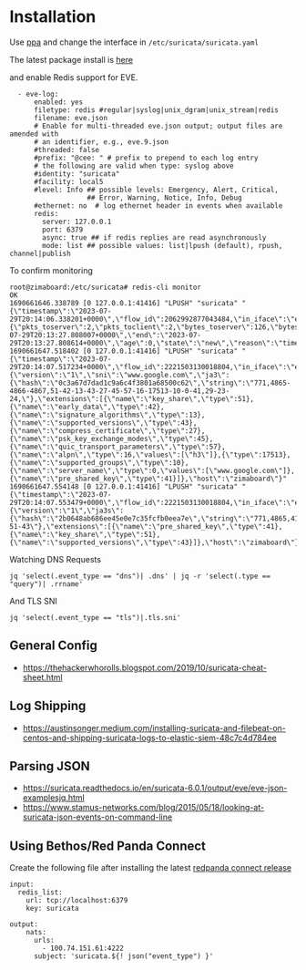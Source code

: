 # Installation

Use [ppa](https://launchpad.net/~oisf/+archive/ubuntu/suricata-stable) and change the interface in `/etc/suricata/suricata.yaml`

The latest package install is [here](https://docs.suricata.io/en/suricata-7.0.4/install.html#binary-packages)

and enable Redis support for EVE.

```
  - eve-log:
      enabled: yes
      filetype: redis #regular|syslog|unix_dgram|unix_stream|redis
      filename: eve.json
      # Enable for multi-threaded eve.json output; output files are amended with
      # an identifier, e.g., eve.9.json
      #threaded: false
      #prefix: "@cee: " # prefix to prepend to each log entry
      # the following are valid when type: syslog above
      #identity: "suricata"
      #facility: local5
      #level: Info ## possible levels: Emergency, Alert, Critical,
                   ## Error, Warning, Notice, Info, Debug
      #ethernet: no  # log ethernet header in events when available
      redis:
        server: 127.0.0.1
        port: 6379
        async: true ## if redis replies are read asynchronously
        mode: list ## possible values: list|lpush (default), rpush, channel|publish
```

To confirm monitoring

```
root@zimaboard:/etc/suricata# redis-cli monitor
OK
1690661646.338789 [0 127.0.0.1:41416] "LPUSH" "suricata" "{\"timestamp\":\"2023-07-29T20:14:06.338201+0000\",\"flow_id\":2062992877043484,\"in_iface\":\"enp2s0\",\"event_type\":\"flow\",\"src_ip\":\"10.0.0.125\",\"src_port\":43631,\"dest_ip\":\"10.0.0.1\",\"dest_port\":5351,\"proto\":\"UDP\",\"app_proto\":\"failed\",\"flow\":{\"pkts_toserver\":2,\"pkts_toclient\":2,\"bytes_toserver\":126,\"bytes_toclient\":166,\"start\":\"2023-07-29T20:13:27.808007+0000\",\"end\":\"2023-07-29T20:13:27.808614+0000\",\"age\":0,\"state\":\"new\",\"reason\":\"timeout\",\"alerted\":false},\"host\":\"zimaboard\"}"
1690661647.518402 [0 127.0.0.1:41416] "LPUSH" "suricata" "{\"timestamp\":\"2023-07-29T20:14:07.517234+0000\",\"flow_id\":2221503130018804,\"in_iface\":\"enp2s0\",\"event_type\":\"quic\",\"src_ip\":\"10.0.0.125\",\"src_port\":34524,\"dest_ip\":\"142.251.163.105\",\"dest_port\":443,\"proto\":\"UDP\",\"pkt_src\":\"wire/pcap\",\"quic\":{\"version\":\"1\",\"sni\":\"www.google.com\",\"ja3\":{\"hash\":\"0c3a67d7dad1c9a6c4f3801a68500c62\",\"string\":\"771,4865-4866-4867,51-42-13-43-27-45-57-16-17513-10-0-41,29-23-24,\"},\"extensions\":[{\"name\":\"key_share\",\"type\":51},{\"name\":\"early_data\",\"type\":42},{\"name\":\"signature_algorithms\",\"type\":13},{\"name\":\"supported_versions\",\"type\":43},{\"name\":\"compress_certificate\",\"type\":27},{\"name\":\"psk_key_exchange_modes\",\"type\":45},{\"name\":\"quic_transport_parameters\",\"type\":57},{\"name\":\"alpn\",\"type\":16,\"values\":[\"h3\"]},{\"type\":17513},{\"name\":\"supported_groups\",\"type\":10},{\"name\":\"server_name\",\"type\":0,\"values\":[\"www.google.com\"]},{\"name\":\"pre_shared_key\",\"type\":41}]},\"host\":\"zimaboard\"}"
1690661647.554148 [0 127.0.0.1:41416] "LPUSH" "suricata" "{\"timestamp\":\"2023-07-29T20:14:07.553479+0000\",\"flow_id\":2221503130018804,\"in_iface\":\"enp2s0\",\"event_type\":\"quic\",\"src_ip\":\"142.251.163.105\",\"src_port\":443,\"dest_ip\":\"10.0.0.125\",\"dest_port\":34524,\"proto\":\"UDP\",\"pkt_src\":\"wire/pcap\",\"quic\":{\"version\":\"1\",\"ja3s\":{\"hash\":\"2b0648ab686ee45e0e7c35fcfb0eea7e\",\"string\":\"771,4865,41-51-43\"},\"extensions\":[{\"name\":\"pre_shared_key\",\"type\":41},{\"name\":\"key_share\",\"type\":51},{\"name\":\"supported_versions\",\"type\":43}]},\"host\":\"zimaboard\"}"
```


Watching DNS Requests

```
jq 'select(.event_type == "dns")| .dns' | jq -r 'select(.type == "query")| .rrname'
```

And TLS SNI

```
jq 'select(.event_type == "tls")|.tls.sni'
```

## General Config
- https://thehackerwhorolls.blogspot.com/2019/10/suricata-cheat-sheet.html

## Log Shipping
- https://austinsonger.medium.com/installing-suricata-and-filebeat-on-centos-and-shipping-suricata-logs-to-elastic-siem-48c7c4d784ee

## Parsing JSON 
- https://suricata.readthedocs.io/en/suricata-6.0.1/output/eve/eve-json-examplesjq.html
- https://www.stamus-networks.com/blog/2015/05/18/looking-at-suricata-json-events-on-command-line

## Using Bethos/Red Panda Connect

Create the following file after installing the latest [redpanda connect release](https://github.com/redpanda-data/connect/releases/)

```
input:
  redis_list:
    url: tcp://localhost:6379
    key: suricata

output:
    nats:
      urls: 
        - 100.74.151.61:4222
      subject: 'suricata.${! json("event_type") }'
```

